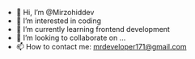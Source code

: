 - 👋 Hi, I’m @Mirzohiddev
- 👀 I’m interested in coding
- 🌱 I’m currently learning frontend development
- 💞️ I’m looking to collaborate on ...
- 📫 How to contact me: mrdeveloper171@gmail.com

<!---
Mirzohiddev/Mirzohiddev is a ✨ special ✨ repository because its `README.md` (this file) appears on your GitHub profile.
You can click the Preview link to take a look at your changes.
--->
